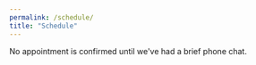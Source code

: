 ```yaml
---
permalink: /schedule/
title: "Schedule"
---
```


No appointment is confirmed until we've had a brief phone chat.


<!-- Calendly inline widget begin -->
<div class="calendly-inline-widget" data-url="https://calendly.com/frances-elliott/30min" style="min-width:320px;height:700px;"></div>
<script type="text/javascript" src="https://assets.calendly.com/assets/external/widget.js" async></script>
<!-- Calendly inline widget end -->

